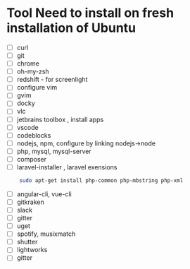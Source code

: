 # Tool Need to install on fresh installation of Ubuntu

- [ ] curl
- [ ] git
- [ ] chrome
- [ ] oh-my-zsh
- [ ] redshift - for screenlight
- [ ] configure vim
- [ ] gvim
- [ ] docky
- [ ] vlc
- [ ] jetbrains toolbox , install apps
- [ ] vscode
- [ ] codeblocks
- [ ] nodejs, npm, configure by linking nodejs->node
- [ ] php, mysql, mysql-server
- [ ] composer
- [ ] laravel-installer , laravel exensions
```sh
    sudo apt-get install php-common php-mbstring php-xml
```
- [ ] angular-cli, vue-cli
- [ ] gitkraken
- [ ] slack
- [ ] gitter
- [ ] uget
- [ ] spotify, musixmatch
- [ ] shutter
- [ ] lightworks
- [ ] gitter
